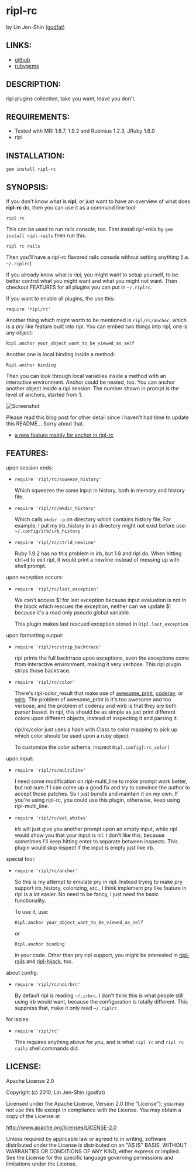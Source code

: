 # ripl-rc
by Lin Jen-Shin ([godfat](http://godfat.org))

## LINKS:

* [github](http://github.com/godfat/ripl-rc)
* [rubygems](http://rubygems.org/gems/ripl-rc)

## DESCRIPTION:

ripl plugins collection, take you want, leave you don't.

## REQUIREMENTS:

* Tested with MRI 1.8.7, 1.9.2 and Rubinius 1.2.3, JRuby 1.6.0
* ripl

## INSTALLATION:

    gem install ripl-rc

## SYNOPSIS:

If you don't know what is __ripl__, or just want to have an
overview of what does __ripl-rc__ do, then you can use it as
a command line tool:

    ripl rc

This can be used to run rails console, too. First install
_ripl-rails_ by `gem install ripl-rails` then run this:

    ripl rc rails

Then you'll have a _ripl-rc_ flavored rails console without
setting anything (i.e. `~/.riplrc`)

If you already know what is _ripl_, you might want to setup
yourself, to be better control what you might want and what
you might not want. Then checkout FEATURES for all plugins
you can put in `~/.riplrc`.

If you want to enable all plugins, the use this:

    require 'ripl/rc'

Another thing which might worth to be mentioned is
`ripl/rc/anchor`, which is a _pry_ like feature built into
ripl. You can embed two things into ripl, one is any object:

    Ripl.anchor your_object_want_to_be_viewed_as_self

Another one is local binding inside a method:

    Ripl.anchor binding

Then you can look through local variables inside a method
with an interactive environment. Anchor could be nested, too.
You can anchor another object inside a _ripl_ session. The number
shown in prompt is the level of anchors, started from 1.

![Screenshot](https://github.com/godfat/ripl-rc/raw/master/screenshot.png)

Please read this blog post for other detail since I haven't
had time to update this README... Sorry about that.

* [a new feature mainly for anchor in ripl-rc ](http://blogger.godfat.org/2011/06/new-feature-mainly-for-anchor-in-ripl.html)

## FEATURES:

upon session ends:

* `require 'ripl/rc/squeeze_history'`

  Which squeezes the same input in history, both in memory
  and history file.

* `require 'ripl/rc/mkdir_history'`

  Which calls `mkdir -p` on directory which contains history
  file. For example, I put my irb_history in an directory
  might not exist before use: `~/.config/irb/irb_history`

* `require 'ripl/rc/ctrld_newline'`

  Ruby 1.9.2 has no this problem in irb, but 1.8 and ripl do.
  When hitting ctrl+d to exit ripl, it would print a newline
  instead of messing up with shell prompt.

upon exception occurs:

* `require 'ripl/rc/last_exception'`

  We can't access $! for last exception because input evaluation
  is not in the block which rescues the exception, neither can we
  update $! because it's a read only pseudo global variable.

  This plugin makes last rescued exception stored in `Ripl.last_exception`

upon formatting output:

* `require 'ripl/rc/strip_backtrace'`

  ripl prints the full backtrace upon exceptions, even the
  exceptions come from interactive environment, making it
  very verbose. This ripl plugin strips those backtrace.

* `require 'ripl/rc/color'`

  There's ripl-color_result that make use of <a href="https://github.com/michaeldv/awesome_print">awesome_print</a>,
  <a href="http://coderay.rubychan.de/">coderay</a>, or <a href="https://github.com/janlelis/wirb">wirb</a>. The problem of awesome_print is it's too
  awesome and too verbose, and the problem of coderay and
  wirb is that they are both parser based. In ripl, this should
  be as simple as just print different colors upon different
  objects, instead of inspecting it and parsing it.

  ripl/rc/color just uses a hash with Class to color mapping
  to pick up which color should be used upon a ruby object.

  To customize the color schema, inspect `Ripl.config[:rc_color]`

upon input:

* `require 'ripl/rc/multiline'`

  I need some modification on ripl-multi_line to make prompt
  work better, but not sure if I can come up a good fix and
  try to convince the author to accept those patches. So I
  just bundle and maintain it on my own. If you're using
  ripl-rc, you could use this plugin, otherwise, keep using
  ripl-multi_line.

* `require 'ripl/rc/eat_whites'`

  irb will just give you another prompt upon an empty input,
  while ripl would show you that your input is nil. I don't like
  this, because sometimes I'll keep hitting enter to separate
  between inspects. This plugin would skip inspect if the input
  is empty just like irb.

special tool:

* `require 'ripl/rc/anchor'`

  So this is my attempt to emulate pry in ripl. Instead
  trying to make pry support irb_history, colorizing, etc.,
  I think implement pry like feature in ripl is a lot easier.
  No need to be fancy, I just need the basic functionality.

  To use it, use:
  <pre><code>Ripl.anchor your_object_want_to_be_viewed_as_self</code></pre>
  or
  <pre><code>Ripl.anchor binding</code></pre>
  in your code. Other than pry ripl support, you might be
  interested in <a href="https://github.com/cldwalker/ripl-rails">ripl-rails</a> and <a href="https://github.com/cldwalker/ripl-hijack">ripl-hijack</a>, too.

about config:

* `require 'ripl/rc/noirbrc'`

  By default ripl is reading `~/.irbrc`. I don't think this
  is what people still using irb would want, because the
  configuration is totally different. This suppress that,
  make it only read `~/.riplrc`

for lazies:

* `require 'ripl/rc'`

  This requires anything above for you, and is what `ripl rc`
  and `ripl rc rails` shell commands did.

## LICENSE:

Apache License 2.0

Copyright (c) 2010, Lin Jen-Shin (godfat)

Licensed under the Apache License, Version 2.0 (the "License");
you may not use this file except in compliance with the License.
You may obtain a copy of the License at

<http://www.apache.org/licenses/LICENSE-2.0>

Unless required by applicable law or agreed to in writing, software
distributed under the License is distributed on an "AS IS" BASIS,
WITHOUT WARRANTIES OR CONDITIONS OF ANY KIND, either express or implied.
See the License for the specific language governing permissions and
limitations under the License.
